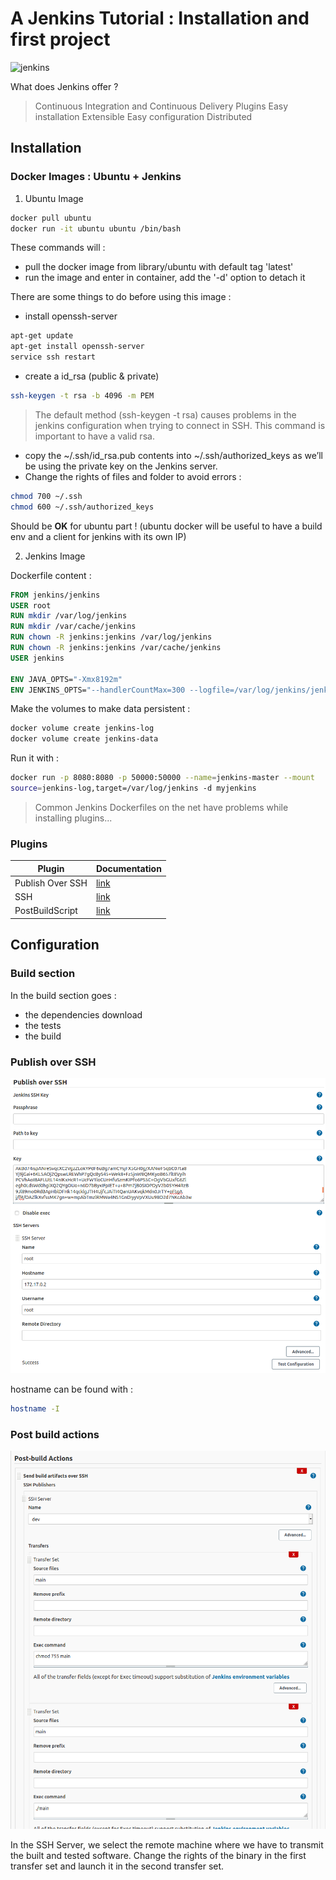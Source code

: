 # A Jenkins Tutorial : Installation and first project
![jenkins](https://cdn.ttgtmedia.com/visuals/LeMagIT/hero_article/Logo-Jenkins.jpg)

What does Jenkins offer ? 
> Continuous Integration and Continuous Delivery
> Plugins
> Easy installation
> Extensible
> Easy configuration
> Distributed

## Installation
### Docker Images : Ubuntu + Jenkins
1. Ubuntu Image 

```sh
docker pull ubuntu 
docker run -it ubuntu ubuntu /bin/bash
```
These commands will :
- pull the docker image from library/ubuntu with default tag 'latest'
- run the image and enter in container, add the '-d' option to detach it

There are some things to do before using this image : 
- install openssh-server
```sh
apt-get update
apt-get install openssh-server
service ssh restart
```
- create a id_rsa (public & private)
```sh
ssh-keygen -t rsa -b 4096 -m PEM
```
> The default method (ssh-keygen -t rsa) causes problems in the jenkins configuration when trying to connect in SSH. This command is important to have a valid rsa.
-  copy the ~/.ssh/id_rsa.pub contents into ~/.ssh/authorized_keys as we’ll be using the private key on the Jenkins server.
- Change the rights of files and folder to avoid errors : 
```sh
chmod 700 ~/.ssh
chmod 600 ~/.ssh/authorized_keys
```

Should be **OK** for ubuntu part ! (ubuntu docker will be useful to have a build env and a client for jenkins with its own IP)


2. Jenkins Image

Dockerfile content : 
```dockerfile
FROM jenkins/jenkins
USER root
RUN mkdir /var/log/jenkins
RUN mkdir /var/cache/jenkins
RUN chown -R jenkins:jenkins /var/log/jenkins
RUN chown -R jenkins:jenkins /var/cache/jenkins
USER jenkins
 
ENV JAVA_OPTS="-Xmx8192m"
ENV JENKINS_OPTS="--handlerCountMax=300 --logfile=/var/log/jenkins/jenkins.log --webroot=/var/cache/jenkins/war"
```

Make the volumes to make data persistent : 
```sh 
docker volume create jenkins-log
docker volume create jenkins-data
```


Run it with : 
```sh
docker run -p 8080:8080 -p 50000:50000 --name=jenkins-master --mount 
source=jenkins-log,target=/var/log/jenkins -d myjenkins
```


> Common Jenkins Dockerfiles on the net have problems while installing plugins... 
### Plugins

| Plugin | Documentation |
| ------ | ------ |
| Publish Over SSH | [link](https://plugins.jenkins.io/publish-over-ssh/) |
| SSH | [link](https://plugins.jenkins.io/ssh/) |
| PostBuildScript | [link](https://plugins.jenkins.io/postbuildscript/) |

## Configuration
### Build section

In the build section goes : 
- the dependencies download
- the tests 
- the build

### Publish over SSH

![](./images/Publish_over_ssh.png)

hostname can be found with : 
```sh
hostname -I
```

### Post build actions

![](./images/post_build_actions.png)

In the SSH Server, we select the remote machine where we have to transmit the built and tested software.
Change the rights of the binary in the first transfer set and launch it in the second transfer set.
